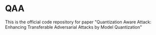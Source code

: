 # QAA
This is the official code repository for paper "Quantization Aware Attack: Enhancing Transferable Adversarial Attacks by Model Quantization"
